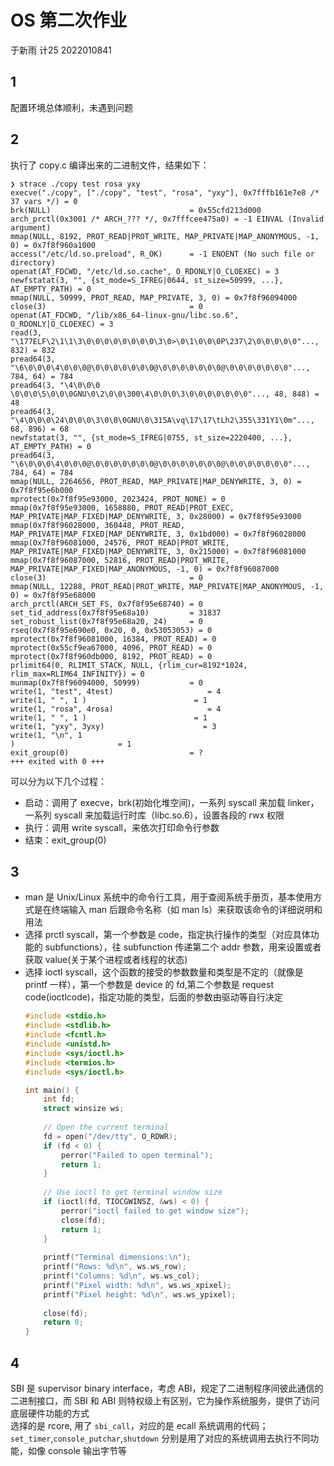 # OS 第二次作业
于新雨 计25 2022010841
## 1
 配置环境总体顺利，未遇到问题   
## 2
执行了 copy.c 编译出来的二进制文件，结果如下：
```
❯ strace ./copy test rosa yxy
execve("./copy", ["./copy", "test", "rosa", "yxy"], 0x7fffb161e7e8 /* 37 vars */) = 0
brk(NULL)                               = 0x55cfd213d000
arch_prctl(0x3001 /* ARCH_??? */, 0x7fffcee475a0) = -1 EINVAL (Invalid argument)
mmap(NULL, 8192, PROT_READ|PROT_WRITE, MAP_PRIVATE|MAP_ANONYMOUS, -1, 0) = 0x7f8f960a1000
access("/etc/ld.so.preload", R_OK)      = -1 ENOENT (No such file or directory)
openat(AT_FDCWD, "/etc/ld.so.cache", O_RDONLY|O_CLOEXEC) = 3
newfstatat(3, "", {st_mode=S_IFREG|0644, st_size=50999, ...}, AT_EMPTY_PATH) = 0
mmap(NULL, 50999, PROT_READ, MAP_PRIVATE, 3, 0) = 0x7f8f96094000
close(3)                                = 0
openat(AT_FDCWD, "/lib/x86_64-linux-gnu/libc.so.6", O_RDONLY|O_CLOEXEC) = 3
read(3, "\177ELF\2\1\1\3\0\0\0\0\0\0\0\0\3\0>\0\1\0\0\0P\237\2\0\0\0\0\0"..., 832) = 832
pread64(3, "\6\0\0\0\4\0\0\0@\0\0\0\0\0\0\0@\0\0\0\0\0\0\0@\0\0\0\0\0\0\0"..., 784, 64) = 784
pread64(3, "\4\0\0\0 \0\0\0\5\0\0\0GNU\0\2\0\0\300\4\0\0\0\3\0\0\0\0\0\0\0"..., 48, 848) = 48
pread64(3, "\4\0\0\0\24\0\0\0\3\0\0\0GNU\0\315A\vq\17\17\tLh2\355\331Y1\0m"..., 68, 896) = 68
newfstatat(3, "", {st_mode=S_IFREG|0755, st_size=2220400, ...}, AT_EMPTY_PATH) = 0
pread64(3, "\6\0\0\0\4\0\0\0@\0\0\0\0\0\0\0@\0\0\0\0\0\0\0@\0\0\0\0\0\0\0"..., 784, 64) = 784
mmap(NULL, 2264656, PROT_READ, MAP_PRIVATE|MAP_DENYWRITE, 3, 0) = 0x7f8f95e6b000
mprotect(0x7f8f95e93000, 2023424, PROT_NONE) = 0
mmap(0x7f8f95e93000, 1658880, PROT_READ|PROT_EXEC, MAP_PRIVATE|MAP_FIXED|MAP_DENYWRITE, 3, 0x28000) = 0x7f8f95e93000
mmap(0x7f8f96028000, 360448, PROT_READ, MAP_PRIVATE|MAP_FIXED|MAP_DENYWRITE, 3, 0x1bd000) = 0x7f8f96028000
mmap(0x7f8f96081000, 24576, PROT_READ|PROT_WRITE, MAP_PRIVATE|MAP_FIXED|MAP_DENYWRITE, 3, 0x215000) = 0x7f8f96081000
mmap(0x7f8f96087000, 52816, PROT_READ|PROT_WRITE, MAP_PRIVATE|MAP_FIXED|MAP_ANONYMOUS, -1, 0) = 0x7f8f96087000
close(3)                                = 0
mmap(NULL, 12288, PROT_READ|PROT_WRITE, MAP_PRIVATE|MAP_ANONYMOUS, -1, 0) = 0x7f8f95e68000
arch_prctl(ARCH_SET_FS, 0x7f8f95e68740) = 0
set_tid_address(0x7f8f95e68a10)         = 31837
set_robust_list(0x7f8f95e68a20, 24)     = 0
rseq(0x7f8f95e690e0, 0x20, 0, 0x53053053) = 0
mprotect(0x7f8f96081000, 16384, PROT_READ) = 0
mprotect(0x55cf9ea67000, 4096, PROT_READ) = 0
mprotect(0x7f8f960db000, 8192, PROT_READ) = 0
prlimit64(0, RLIMIT_STACK, NULL, {rlim_cur=8192*1024, rlim_max=RLIM64_INFINITY}) = 0
munmap(0x7f8f96094000, 50999)           = 0
write(1, "test", 4test)                     = 4
write(1, " ", 1 )                        = 1
write(1, "rosa", 4rosa)                     = 4
write(1, " ", 1 )                        = 1
write(1, "yxy", 3yxy)                      = 3
write(1, "\n", 1
)                       = 1
exit_group(0)                           = ?
+++ exited with 0 +++
```   
可以分为以下几个过程：
- 启动：调用了 execve，brk(初始化堆空间)，一系列 syscall 来加载 linker，一系列 syscall 来加载运行时库（libc.so.6），设置各段的 rwx 权限
- 执行：调用 write syscall，来依次打印命令行参数
- 结束：exit_group(0) 

## 3
- man 是 Unix/Linux 系统中的命令行工具，用于查阅系统手册页，基本使用方式是在终端输入 man 后跟命令名称（如 man ls）来获取该命令的详细说明和用法
- 选择 prctl syscall，第一个参数是 code，指定执行操作的类型（对应具体功能的 subfunctions），往 subfunction 传递第二个 addr 参数，用来设置或者获取 value(关于某个进程或者线程的状态) 
- 选择 ioctl syscall，这个函数的接受的参数数量和类型是不定的（就像是 printf 一样），第一个参数是 device 的 fd,第二个参数是 request code(ioctlcode)，指定功能的类型，后面的参数由驱动等自行决定    
    ```c
    #include <stdio.h>
    #include <stdlib.h>
    #include <fcntl.h>
    #include <unistd.h>
    #include <sys/ioctl.h>
    #include <termios.h>
    #include <sys/ioctl.h>

    int main() {
        int fd;
        struct winsize ws;
        
        // Open the current terminal
        fd = open("/dev/tty", O_RDWR);
        if (fd < 0) {
            perror("Failed to open terminal");
            return 1;
        }
        
        // Use ioctl to get terminal window size
        if (ioctl(fd, TIOCGWINSZ, &ws) < 0) {
            perror("ioctl failed to get window size");
            close(fd);
            return 1;
        }
        
        printf("Terminal dimensions:\n");
        printf("Rows: %d\n", ws.ws_row);
        printf("Columns: %d\n", ws.ws_col);
        printf("Pixel width: %d\n", ws.ws_xpixel);
        printf("Pixel height: %d\n", ws.ws_ypixel);
        
        close(fd);
        return 0;
    }
    ```

## 4
SBI 是 supervisor binary interface，考虑 ABI，规定了二进制程序间彼此通信的二进制接口，而 SBI 和 ABI 则特权级上有区别，它为操作系统服务，提供了访问底层硬件功能的方式    
选择的是 rcore, 用了 `sbi_call`，对应的是 ecall 系统调用的代码；`set_timer`,`console_putchar`,`shutdown` 分别是用了对应的系统调用去执行不同功能，如像 console 输出字节等